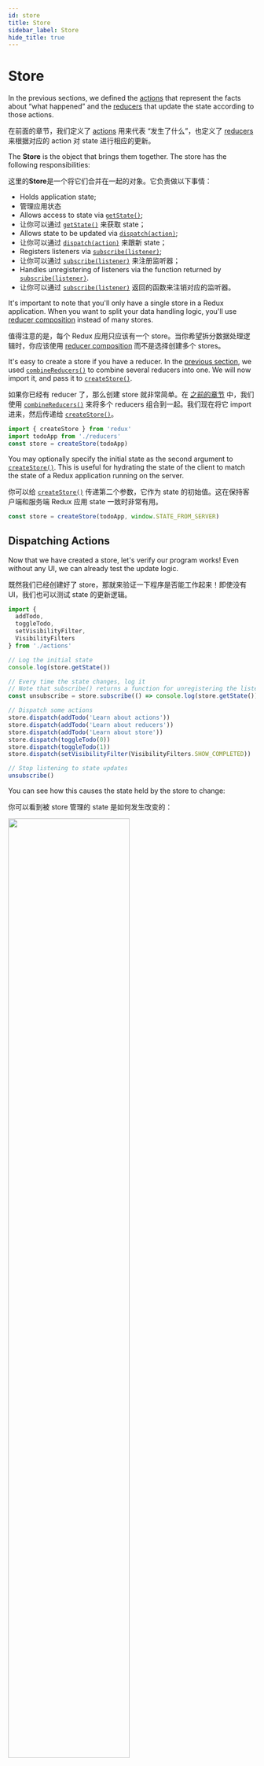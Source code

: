 ```yaml
---
id: store
title: Store
sidebar_label: Store
hide_title: true
---
```


# Store

In the previous sections, we defined the [actions](Actions.md) that represent the facts about “what happened” and the [reducers](Reducers.md) that update the state according to those actions.

在前面的章节，我们定义了 [actions](Actions.md) 用来代表 “发生了什么”，也定义了 [reducers](Reducers.md) 来根据对应的 action 对 state 进行相应的更新。

The **Store** is the object that brings them together. The store has the following responsibilities:

这里的**Store**是一个将它们合并在一起的对象。它负责做以下事情：

- Holds application state;
- 管理应用状态
- Allows access to state via [`getState()`](../api/Store.md#getState);
- 让你可以通过 [`getState()`](../api/Store.md#getState) 来获取 state；
- Allows state to be updated via [`dispatch(action)`](../api/Store.md#dispatch);
- 让你可以通过 [`dispatch(action)`](../api/Store.md#dispatch) 来跟新 state；
- Registers listeners via [`subscribe(listener)`](../api/Store.md#subscribe);
- 让你可以通过 [`subscribe(listener)`](../api/Store.md#subscribe) 来注册监听器；
- Handles unregistering of listeners via the function returned by [`subscribe(listener)`](../api/Store.md#subscribe).
- 让你可以通过 [`subscribe(listener)`](../api/Store.md#subscribe) 返回的函数来注销对应的监听器。

It's important to note that you'll only have a single store in a Redux application. When you want to split your data handling logic, you'll use [reducer composition](Reducers.md#splitting-reducers) instead of many stores.

值得注意的是，每个 Redux 应用只应该有一个 store。当你希望拆分数据处理逻辑时，你应该使用 [reducer composition](Reducers.md#splitting-reducers) 而不是选择创建多个 stores。

It's easy to create a store if you have a reducer. In the [previous section](Reducers.md), we used [`combineReducers()`](../api/combineReducers.md) to combine several reducers into one. We will now import it, and pass it to [`createStore()`](../api/createStore.md).

如果你已经有 reducer 了，那么创建 store 就非常简单。在 [之前的章节](Reducers.md) 中，我们使用 [`combineReducers()`](../api/combineReducers.md) 来将多个 reducers 组合到一起。我们现在将它 import 进来，然后传递给 [`createStore()`](../api/createStore.md)。

```js
import { createStore } from 'redux'
import todoApp from './reducers'
const store = createStore(todoApp)
```

You may optionally specify the initial state as the second argument to [`createStore()`](../api/createStore.md). This is useful for hydrating the state of the client to match the state of a Redux application running on the server.

你可以给 [`createStore()`](../api/createStore.md) 传递第二个参数，它作为 state 的初始值。这在保持客户端和服务端 Redux 应用 state 一致时非常有用。

```js
const store = createStore(todoApp, window.STATE_FROM_SERVER)
```

## Dispatching Actions

Now that we have created a store, let's verify our program works! Even without any UI, we can already test the update logic.

既然我们已经创建好了 store，那就来验证一下程序是否能工作起来！即使没有 UI，我们也可以测试 state 的更新逻辑。

```js
import {
  addTodo,
  toggleTodo,
  setVisibilityFilter,
  VisibilityFilters
} from './actions'

// Log the initial state
console.log(store.getState())

// Every time the state changes, log it
// Note that subscribe() returns a function for unregistering the listener
const unsubscribe = store.subscribe(() => console.log(store.getState()))

// Dispatch some actions
store.dispatch(addTodo('Learn about actions'))
store.dispatch(addTodo('Learn about reducers'))
store.dispatch(addTodo('Learn about store'))
store.dispatch(toggleTodo(0))
store.dispatch(toggleTodo(1))
store.dispatch(setVisibilityFilter(VisibilityFilters.SHOW_COMPLETED))

// Stop listening to state updates
unsubscribe()
```

You can see how this causes the state held by the store to change:

你可以看到被 store 管理的 state 是如何发生改变的：

<img src='https://i.imgur.com/zMMtoMz.png' width='70%'>

We specified the behavior of our app before we even started writing the UI. We won't do this in this tutorial, but at this point you can write tests for your reducers and action creators. You won't need to mock anything because they are just [pure](../introduction/ThreePrinciples.md#changes-are-made-with-pure-functions) functions. Call them, and make assertions on what they return.

我们甚至在编写 UI 之前就已经明确了应用的行为。此时，你可以为你的 reducers 和 action 创建器编写测试代码，但我们并不会在本教程中做这些。你不需要做任何模拟操作，因此它们本身就是 [纯函数](../introduction/ThreePrinciples.md#changes-are-made-with-pure-functions)。直接调用它们，并对返回值进行断言即可。

## Source Code

#### `index.js`

```js
import { createStore } from 'redux'
import todoApp from './reducers'

const store = createStore(todoApp)
```

## Next Steps

Before creating a UI for our todo app, we will take a detour to see [how the data flows in a Redux application](DataFlow.md).

在为我们的待办事项 app 创建 UI 之前，我们将看看 [Redux 应用的数据流是怎样的](DataFlow.md)。
